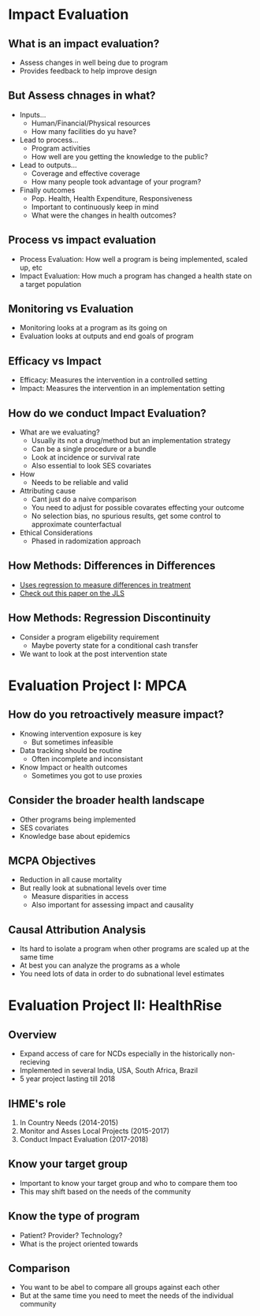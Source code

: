 # Impact Evaluation  

## What is an impact evaluation?  
  * Assess changes in well being due to program  
  * Provides feedback to help improve design  

## But Assess chnages in what?  
  * Inputs...  
    * Human/Financial/Physical resources  
    * How many facilities do yu have?  
  * Lead to process...  
    * Program activities  
    * How well are you getting the knowledge to the public?  
  * Lead to outputs...  
    * Coverage and effective coverage  
    * How many people took advantage of your program?  
  * Finally outcomes  
    * Pop. Health, Health Expenditure, Responsiveness  
    * Important to continuously keep in mind  
    * What were the changes in health outcomes?  

## Process vs impact evaluation  
  * Process Evaluation: How well a program is being implemented, scaled up, etc  
  * Impact Evaluation: How much a program has changed a health state on a target population  

## Monitoring vs Evaluation  
  * Monitoring looks at a program as its going on  
  * Evaluation looks at outputs and end goals of program  

## Efficacy vs Impact  
  * Efficacy: Measures the intervention in a controlled setting  
  * Impact: Measures the intervention in an implementation setting  

## How do we conduct Impact Evaluation?  
  * What are we evaluating?  
    * Usually its not a drug/method but an implementation strategy  
    * Can be a single procedure or a bundle  
    * Look at incidence or survival rate  
    * Also essential to look SES covariates  
  * How  
    * Needs to be reliable and valid  
  * Attributing cause  
    * Cant just do a naive comparison  
    * You need to adjust for possible covarates effecting your outcome  
    * No selection bias, no spurious results, get some control to approximate counterfactual  
  * Ethical Considerations  
    * Phased in radomization approach  

## How Methods: Differences in Differences  
  * [Uses regression to measure differences in treatment](http://en.wikipedia.org/wiki/Difference_in_differences)
  * [Check out this paper on the JLS](https://catalyst.uw.edu/workspace/file/download/dae13cdb7d43332f36d4d37b4b56d1e6f160ef23e17639b3fd8ae1a709b4fe76?inline=1)

## How Methods: Regression Discontinuity  
  * Consider a program eligebility requirement  
    * Maybe poverty state for a conditional cash transfer  
  * We want to look at the post intervention state  

# Evaluation Project I: MPCA  

## How do you retroactively measure impact?  
  * Knowing intervention exposure is key  
    * But sometimes infeasible  
  * Data tracking should be routine  
    * Often incomplete and inconsistant  
  * Know Impact or health outcomes  
    * Sometimes you got to use proxies  

## Consider the broader health landscape  
  * Other programs being implemented  
  * SES covariates  
  * Knowledge base about epidemics  

## MCPA Objectives  
  * Reduction in all cause mortality  
  * But really look at subnational levels over time  
    * Measure disparities in access  
    * Also important for assessing impact and causality  

## Causal Attribution Analysis  
  * Its hard to isolate a program when other programs are scaled up at the same time  
  * At best you can analyze the programs as a whole  
  * You need lots of data in order to do subnational level estimates  

# Evaluation Project II: HealthRise  

## Overview  
  * Expand access of care for NCDs especially in the historically non-recieving  
  * Implemented in several India, USA, South Africa, Brazil  
  * 5 year project lasting till 2018  

## IHME's role  
  1. In Country Needs (2014-2015)  
  2. Monitor and Asses Local Projects (2015-2017)  
  3. Conduct Impact Evaluation (2017-2018)  

## Know your target group  
  * Important to know your target group and who to compare them too  
  * This may shift based on the needs of the community  

## Know the type of program  
  * Patient? Provider? Technology?
  * What is the project oriented towards  

## Comparison  
  * You want to be abel to compare all groups against each other  
  * But at the same time you need to meet the needs of the individual community  
